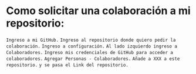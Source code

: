 # Como solicitar una colaboración a mi repositorio:

``Ingreso a mi GitHub.``
``Ingreso al repositorio donde quiero pedir la colaboración.``
``Ingreso a configuración.``
``Al lado izquierdo ingreso a Colaboradores.``
``Ingreso mis credenciales de GitHub para acceder a colaboradores.``
``Agregar Personas - Colaboradores.``
``Añade a XXX a este repositorio.``
``y se pasa el Link del repositorio.``
